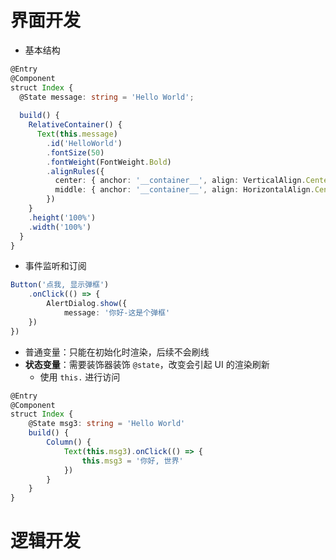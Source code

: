 # 界面开发
- 基本结构
```ts
@Entry  
@Component  
struct Index {  
  @State message: string = 'Hello World';  
  
  build() {  
    RelativeContainer() {  
      Text(this.message)  
        .id('HelloWorld')  
        .fontSize(50)  
        .fontWeight(FontWeight.Bold)  
        .alignRules({  
          center: { anchor: '__container__', align: VerticalAlign.Center },  
          middle: { anchor: '__container__', align: HorizontalAlign.Center }  
        })  
    }  
    .height('100%')  
    .width('100%')  
  }  
}
```
- 事件监听和订阅
```ts
Button('点我, 显示弹框')
    .onClick(() => {
        AlertDialog.show({
            message: '你好-这是个弹框'
    })
})
```

- 普通变量：只能在初始化时渲染，后续不会刷线
- **状态变量**：需要装饰器装饰 `@state`，改变会引起 UI 的渲染刷新
	- 使用 `this.` 进行访问
```ts
@Entry
@Component
struct Index {
    @State msg3: string = 'Hello World'
    build() {
        Column() {
            Text(this.msg3).onClick(() => {
                this.msg3 = '你好, 世界'
            })
        }
    }
}
```
# 逻辑开发